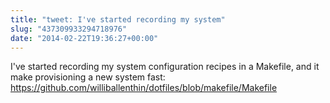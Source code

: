 ```yaml
---
title: "tweet: I've started recording my system"
slug: "437309933294718976"
date: "2014-02-22T19:36:27+00:00"
---
```

I've started recording my system configuration recipes in a Makefile, and it make provisioning a new system fast: https://github.com/williballenthin/dotfiles/blob/makefile/Makefile